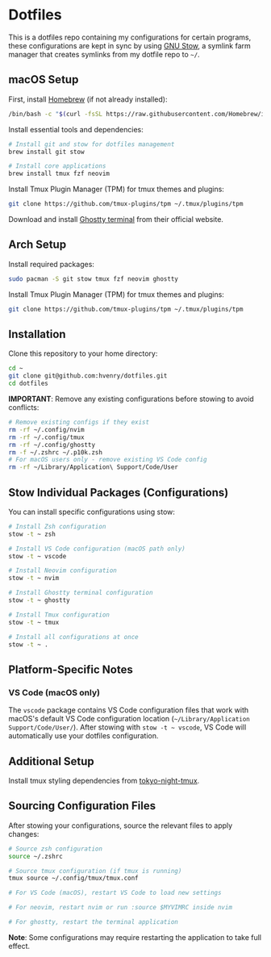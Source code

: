 # Dotfiles

This is a dotfiles repo containing my configurations for certain programs, these configurations are kept in sync by using [GNU Stow](https://www.gnu.org/software/stow/), a symlink farm manager that creates symlinks from my dotfile repo to `~/`.


## macOS Setup

First, install [Homebrew](https://brew.sh/) (if not already installed):

```bash
/bin/bash -c "$(curl -fsSL https://raw.githubusercontent.com/Homebrew/install/HEAD/install.sh)"
```

Install essential tools and dependencies:

```bash
# Install git and stow for dotfiles management
brew install git stow

# Install core applications
brew install tmux fzf neovim
```

Install Tmux Plugin Manager (TPM) for tmux themes and plugins:

```bash
git clone https://github.com/tmux-plugins/tpm ~/.tmux/plugins/tpm
```

Download and install [Ghostty terminal](https://ghostty.org/) from their official website.

## Arch Setup

Install required packages:

```bash
sudo pacman -S git stow tmux fzf neovim ghostty
```

Install Tmux Plugin Manager (TPM) for tmux themes and plugins:

```bash
git clone https://github.com/tmux-plugins/tpm ~/.tmux/plugins/tpm
```

## Installation

Clone this repository to your home directory:

```bash
cd ~
git clone git@github.com:hvenry/dotfiles.git
cd dotfiles
```

**IMPORTANT**: Remove any existing configurations before stowing to avoid conflicts:

```bash
# Remove existing configs if they exist
rm -rf ~/.config/nvim
rm -rf ~/.config/tmux
rm -rf ~/.config/ghostty
rm -f ~/.zshrc ~/.p10k.zsh
# For macOS users only - remove existing VS Code config
rm -rf ~/Library/Application\ Support/Code/User
```

## Stow Individual Packages (Configurations)

You can install specific configurations using stow:

```bash
# Install Zsh configuration
stow -t ~ zsh

# Install VS Code configuration (macOS path only)
stow -t ~ vscode

# Install Neovim configuration
stow -t ~ nvim

# Install Ghostty terminal configuration  
stow -t ~ ghostty

# Install Tmux configuration
stow -t ~ tmux

# Install all configurations at once
stow -t ~ .
```

## Platform-Specific Notes

### VS Code (macOS only)

The `vscode` package contains VS Code configuration files that work with macOS's default VS Code configuration location (`~/Library/Application Support/Code/User/`). After stowing with `stow -t ~ vscode`, VS Code will automatically use your dotfiles configuration.

## Additional Setup

Install tmux styling dependencies from [tokyo-night-tmux](https://github.com/janoamaral/tokyo-night-tmux).

## Sourcing Configuration Files

After stowing your configurations, source the relevant files to apply changes:

```bash
# Source zsh configuration
source ~/.zshrc

# Source tmux configuration (if tmux is running)
tmux source ~/.config/tmux/tmux.conf

# For VS Code (macOS), restart VS Code to load new settings

# For neovim, restart nvim or run :source $MYVIMRC inside nvim

# For ghostty, restart the terminal application
```

**Note**: Some configurations may require restarting the application to take full effect.
